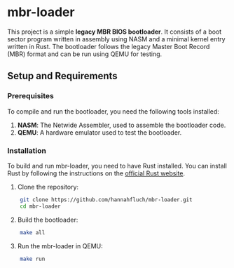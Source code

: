 # mbr-loader

This project is a simple **legacy MBR BIOS bootloader**. It consists of a boot sector program written in assembly using NASM and a minimal kernel entry written in Rust. The bootloader follows the legacy Master Boot Record (MBR) format and can be run using QEMU for testing.

## Setup and Requirements

### Prerequisites

To compile and run the bootloader, you need the following tools installed:

1. **NASM**: The Netwide Assembler, used to assemble the bootloader code.
2. **QEMU**: A hardware emulator used to test the bootloader.

### Installation

To build and run mbr-loader, you need to have Rust installed. You can install Rust by following the instructions on the [official Rust website](https://www.rust-lang.org/).

1. Clone the repository:
```sh
    git clone https://github.com/hannahfluch/mbr-loader.git
    cd mbr-loader
```

2. Build the bootloader:
```sh
    make all
```

3. Run the mbr-loader in QEMU:
```sh
    make run
```
